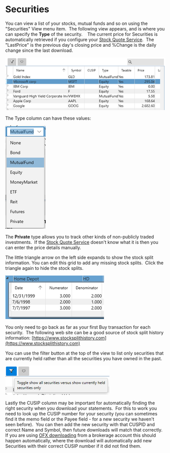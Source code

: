 # Securities

You can view a list of your stocks, mutual funds and so on using the "Securities" View menu item.  The following view appears, and is where you can specify the **Type**  of the security.    The current price for Securities is automatically retrieved if you configure your [Stock Quote Service](../Accounts/StockQuoteServices.md).  The "LastPrice" is the previous day's closing price and %Change is the daily change since the last download.

![](../Images/Securities.png)

The Type column can have these values:

![](../Images/Securities1.png)

The **Private**  type allows you to track other kinds of non-publicly traded investments.  If the [Stock Quote Service](../Accounts/StockQuoteServices.md) doesn't know what it is then you can enter the price details manually. 

The little triangle arrow on the left side expands to show the stock split information.  You can edit this grid to add any missing stock splits.  Click the triangle again to hide the stock splits.

![](../Images/Securities2.png)

You only need to go back as far as your first Buy transaction for each security.  The following web site can be a good source of stock split history information: [https://www.stocksplithistory.com](https://www.stocksplithistory.com)

You can use the filter button at the top of the view to list only securities that are currently held rather than all the securities you have owned in the past.

![](../Images/Securities3.png)

Lastly the CUSIP column may be important for automatically finding the right security when you download your statements.  For this to work you need to look up the CUSIP number for your security (you can sometimes find it the memo field or the Payee field - for a new security we haven't seen before).  You can then add the new security with that CUSPID and correct Name and Symbol, then future downloads will match that correctly.  If you are using [OFX downloading](../Accounts/OnlineBanking.md) from a brokerage account this should happen automatically, where the download
will automatically add new Securities with their correct CUSIP number if it did not find them.
